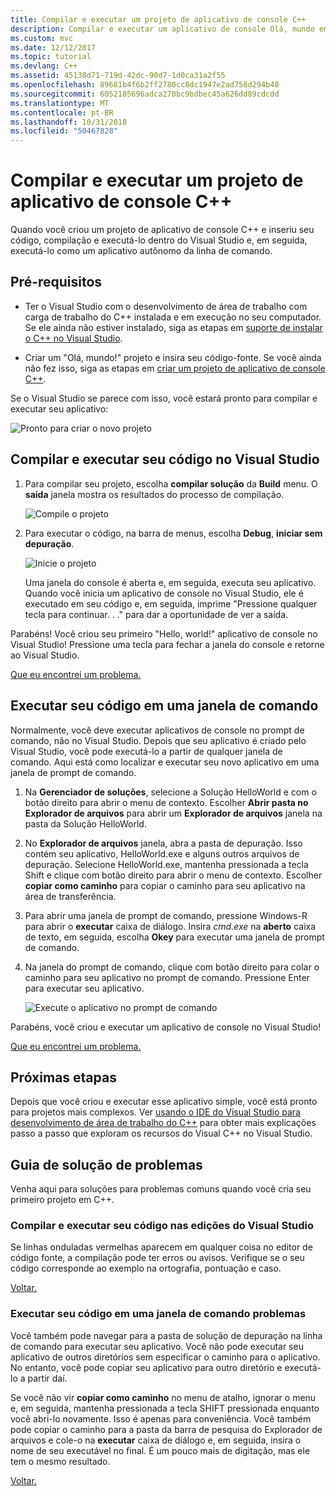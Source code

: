 ```yaml
---
title: Compilar e executar um projeto de aplicativo de console C++
description: Compilar e executar um aplicativo de console Olá, mundo em Visual C++
ms.custom: mvc
ms.date: 12/12/2017
ms.topic: tutorial
ms.devlang: C++
ms.assetid: 45138d71-719d-42dc-90d7-1d0ca31a2f55
ms.openlocfilehash: 89681b4f6b2ff2780cc8dc1947e2ad758d294b48
ms.sourcegitcommit: 6052185696adca270bc9bdbec45a626dd89cdcdd
ms.translationtype: MT
ms.contentlocale: pt-BR
ms.lasthandoff: 10/31/2018
ms.locfileid: "50467828"
---
```

# <a name="build-and-run-a-c-console-app-project"></a>Compilar e executar um projeto de aplicativo de console C++

Quando você criou um projeto de aplicativo de console C++ e inseriu seu código, compilação e executá-lo dentro do Visual Studio e, em seguida, executá-lo como um aplicativo autônomo da linha de comando.

## <a name="prerequisites"></a>Pré-requisitos

- Ter o Visual Studio com o desenvolvimento de área de trabalho com carga de trabalho do C++ instalada e em execução no seu computador. Se ele ainda não estiver instalado, siga as etapas em [suporte de instalar o C++ no Visual Studio](../build/vscpp-step-0-installation.md).

- Criar um "Olá, mundo!" projeto e insira seu código-fonte. Se você ainda não fez isso, siga as etapas em [criar um projeto de aplicativo de console C++](../build/vscpp-step-1-create.md).

Se o Visual Studio se parece com isso, você estará pronto para compilar e executar seu aplicativo:

   ![Pronto para criar o novo projeto](../build/media/vscpp-ready-to-build.png "pronto para criar o novo projeto")

## <a name="build-and-run-your-code-in-visual-studio"></a>Compilar e executar seu código no Visual Studio

1. Para compilar seu projeto, escolha **compilar solução** da **Build** menu. O **saída** janela mostra os resultados do processo de compilação.

   ![Compile o projeto](../build/media/vscpp-build-solution.gif "compilar o projeto")

1. Para executar o código, na barra de menus, escolha **Debug**, **iniciar sem depuração**.

   ![Inicie o projeto](../build/media/vscpp-start-without-debugging.gif "iniciar o projeto")

   Uma janela do console é aberta e, em seguida, executa seu aplicativo. Quando você inicia um aplicativo de console no Visual Studio, ele é executado em seu código e, em seguida, imprime "Pressione qualquer tecla para continuar. . ." para dar a oportunidade de ver a saída.

Parabéns! Você criou seu primeiro "Hello, world!" aplicativo de console no Visual Studio! Pressione uma tecla para fechar a janela do console e retorne ao Visual Studio.

[Que eu encontrei um problema.](#build-and-run-your-code-in-visual-studio-issues)

## <a name="run-your-code-in-a-command-window"></a>Executar seu código em uma janela de comando

Normalmente, você deve executar aplicativos de console no prompt de comando, não no Visual Studio. Depois que seu aplicativo é criado pelo Visual Studio, você pode executá-lo a partir de qualquer janela de comando. Aqui está como localizar e executar seu novo aplicativo em uma janela de prompt de comando.

1. Na **Gerenciador de soluções**, selecione a Solução HelloWorld e com o botão direito para abrir o menu de contexto. Escolher **Abrir pasta no Explorador de arquivos** para abrir um **Explorador de arquivos** janela na pasta da Solução HelloWorld.

1. No **Explorador de arquivos** janela, abra a pasta de depuração. Isso contém seu aplicativo, HelloWorld.exe e alguns outros arquivos de depuração. Selecione HelloWorld.exe, mantenha pressionada a tecla Shift e clique com botão direito para abrir o menu de contexto. Escolher **copiar como caminho** para copiar o caminho para seu aplicativo na área de transferência.

1. Para abrir uma janela de prompt de comando, pressione Windows-R para abrir o **executar** caixa de diálogo. Insira *cmd.exe* na **aberto** caixa de texto, em seguida, escolha **Okey** para executar uma janela de prompt de comando.

1. Na janela do prompt de comando, clique com botão direito para colar o caminho para seu aplicativo no prompt de comando. Pressione Enter para executar seu aplicativo.

   ![Execute o aplicativo no prompt de comando](../build/media/vscpp-run-in-cmd.gif "executar o aplicativo no prompt de comando")

Parabéns, você criou e executar um aplicativo de console no Visual Studio!

[Que eu encontrei um problema.](#run-your-code-in-a-command-window-issues)

## <a name="next-steps"></a>Próximas etapas

Depois que você criou e executar esse aplicativo simple, você está pronto para projetos mais complexos. Ver [usando o IDE do Visual Studio para desenvolvimento de área de trabalho do C++](../ide/using-the-visual-studio-ide-for-cpp-desktop-development.md) para obter mais explicações passo a passo que exploram os recursos do Visual C++ no Visual Studio.

## <a name="troubleshooting-guide"></a>Guia de solução de problemas

Venha aqui para soluções para problemas comuns quando você cria seu primeiro projeto em C++.

### <a name="build-and-run-your-code-in-visual-studio-issues"></a>Compilar e executar seu código nas edições do Visual Studio

Se linhas onduladas vermelhas aparecem em qualquer coisa no editor de código fonte, a compilação pode ter erros ou avisos. Verifique se o seu código corresponde ao exemplo na ortografia, pontuação e caso.

[Voltar.](#build-and-run-your-code-in-visual-studio)

### <a name="run-your-code-in-a-command-window-issues"></a>Executar seu código em uma janela de comando problemas

Você também pode navegar para a pasta de solução de depuração na linha de comando para executar seu aplicativo. Você não pode executar seu aplicativo de outros diretórios sem especificar o caminho para o aplicativo. No entanto, você pode copiar seu aplicativo para outro diretório e executá-lo a partir daí.

Se você não vir **copiar como caminho** no menu de atalho, ignorar o menu e, em seguida, mantenha pressionada a tecla SHIFT pressionada enquanto você abri-lo novamente. Isso é apenas para conveniência. Você também pode copiar o caminho para a pasta da barra de pesquisa do Explorador de arquivos e cole-o na **executar** caixa de diálogo e, em seguida, insira o nome de seu executável no final. É um pouco mais de digitação, mas ele tem o mesmo resultado.

[Voltar.](#run-your-code-in-a-command-window)

<iframe src="" height="0" width="0" frameborder="0" name="frameTarget" />
